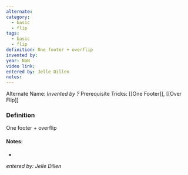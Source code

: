 ```yaml
---
alternate: 
category:
  - basic
  - flip
tags:
  - basic
  - flip
definition: One footer + overflip
invented by: 
year: NaN
video link: 
entered by: Jelle Dillen
notes: 
---
```

Alternate Name: 
*Invented by ?*
Prerequisite Tricks: [[One Footer]], [[Over Flip]]

### Definition
One footer + overflip


#### Notes:
- 
*entered by: Jelle Dillen*
